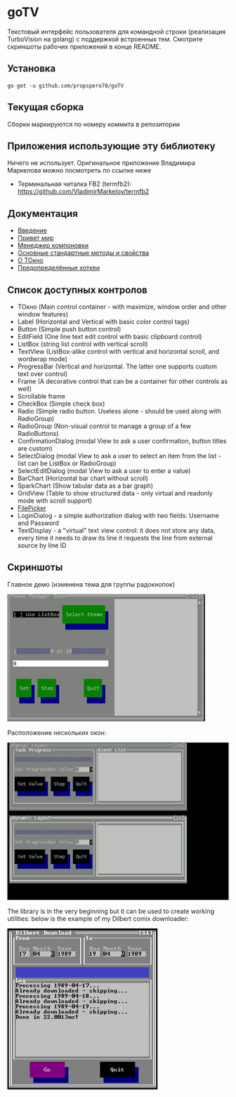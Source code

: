 # goTV

Текстовый интерфейс пользователя для командной строки (реализация TurboVision на golang) с поддержкой встроенных тем. Смотрите скриншоты рабочих приложений в конце README.

## Установка

    go get -u github.com/propspero78/goTV


## Текущая сборка

Сборки маркируются по номеру коммита в репозитории

## Приложения использующие эту библиотеку

Ничего не использует. Оригинальное приложение Владимира Маркелова можно посмотреть по ссылке ниже

* Терминальная читалка FB2 (termfb2): https://github.com/VladimirMarkelov/termfb2

## Документация

* [Введение](/docs/intro.md)
* [Привет мир](/docs/hello.md)
* [Менеджер компоновки](/docs/layout.md)
* [Основные стандартные методы и свойства](/docs/widget.md)
* [О ТОкно](/docs/window.md)
* [Предопределённые хоткеи](/docs/hotkeys.md)

## Список доступных контролов

* ТОкно (Main control container - with maximize, window order and other window features)
* Label (Horizontal and Vertical with basic color control tags)
* Button (Simple push button control)
* EditField (One line text edit control with basic clipboard control)
* ListBox (string list control with vertical scroll)
* TextView (ListBox-alike control with vertical and horizontal scroll, and wordwrap mode)
* ProgressBar (Vertical and horizontal. The latter one supports custom text over control)
* Frame (A decorative control that can be a container for other controls as well)
* Scrollable frame
* CheckBox (Simple check box)
* Radio (Simple radio button. Useless alone - should be used along with RadioGroup)
* RadioGroup (Non-visual control to manage a group of a few RadioButtons)
* ConfirmationDialog (modal View to ask a user confirmation, button titles are custom)
* SelectDialog (modal View to ask a user to select an item from the list - list can be ListBox or RadioGroup)
* SelectEditDialog (modal View to ask a user to enter a value)
* BarChart (Horizontal bar chart without scroll)
* SparkChart (Show tabular data as a bar graph)
* GridView (Table to show structured data - only virtual and readonly mode with scroll support)
* [FilePicker](/docs/fselect.md)
* LoginDialog - a simple authorization dialog with two fields: Username and Password
* TextDisplay - a "virtual" text view control: it does not store any data, every time it needs to draw its line it requests the line from external source by line ID

## Скриншоты

Главное демо (изменена тема для группы радокнопок)

<img src="./_демо/clui_demo_main.gif" alt="Главное демо">

Расположение нескольких окон:

<img src="./_демо/demo.gif" alt="Несколько окон">

The library is in the very beginning but it can be used to create working utilities: below is the example of my Dilbert comix downloader:

<img src="./_демо/dilbert_demo.gif" alt="Скачка комиксов">
